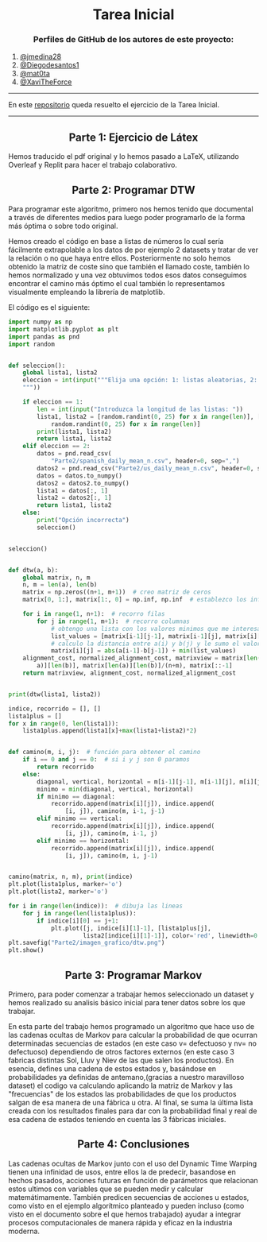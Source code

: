 <h1 align="center">Tarea Inicial</h1>

<h3 align="center">Perfiles de GitHub de los autores de este proyecto:</h3>

1. [@jmedina28](https://github.com/jmedina28)
2. [@Diegodesantos1](https://github.com/Diegodesantos1)
3. [@mat0ta](https://github.com/mat0ta)
4. [@XaviTheForce](https://github.com/Xavitheforce)

---
En este [repositorio](https://github.com/Diegodesantos1/Paper-Markov) queda resuelto el ejercicio de la Tarea Inicial.
***

<h2 align="center">Parte 1: Ejercicio de Látex</h2>

Hemos traducido el pdf original y lo hemos pasado a LaTeX, utilizando Overleaf y Replit para hacer el trabajo colaborativo.

<h2 align="center"> Parte 2: Programar DTW</h2>

Para programar este algoritmo, primero nos hemos tenido que documental a través de diferentes medios para luego poder programarlo de la forma más óptima o sobre todo original.

Hemos creado el código en base a listas de números lo cual sería fácilmente extrapolable a los datos de por ejemplo 2 datasets y tratar de ver la relación o no que haya entre ellos. Posteriormente no solo hemos obtenido la matriz de coste sino que también el llamado coste, también lo hemos normalizado y una vez obtuvimos todos esos datos conseguimos encontrar el camino más óptimo el cual también lo representamos visualmente empleando la librería de matplotlib.

El código es el siguiente:

```python
import numpy as np
import matplotlib.pyplot as plt
import pandas as pnd
import random


def seleccion():
    global lista1, lista2
    eleccion = int(input("""Elija una opción: 1: listas aleatorias, 2: csv temperaturas
    """))

    if eleccion == 1:
        len = int(input("Introduzca la longitud de las listas: "))
        lista1, lista2 = [random.randint(0, 25) for x in range(len)], [
            random.randint(0, 25) for x in range(len)]
        print(lista1, lista2)
        return lista1, lista2
    elif eleccion == 2:
        datos = pnd.read_csv(
            "Parte2/spanish_daily_mean_n.csv", header=0, sep=",")
        datos2 = pnd.read_csv("Parte2/us_daily_mean_n.csv", header=0, sep=",")
        datos = datos.to_numpy()
        datos2 = datos2.to_numpy()
        lista1 = datos[:, 1]
        lista2 = datos2[:, 1]
        return lista1, lista2
    else:
        print("Opción incorrecta")
        seleccion()


seleccion()


def dtw(a, b):
    global matrix, n, m
    n, m = len(a), len(b)
    matrix = np.zeros((n+1, m+1))  # creo matriz de ceros
    matrix[0, 1:], matrix[1:, 0] = np.inf, np.inf  # establezco los infinitos

    for i in range(1, n+1):  # recorro filas
        for j in range(1, m+1):  # recorro columnas
            # obtengo una lista con los valores minimos que me interesan
            list_values = [matrix[i-1][j-1], matrix[i-1][j], matrix[i][j-1]]
            # calculo la distancia entre a(i) y b(j) y le sumo el valor minimo de la lista
            matrix[i][j] = abs(a[i-1]-b[j-1]) + min(list_values)
    alignment_cost, normalized_alignment_cost, matrixview = matrix[len(
        a)][len(b)], matrix[len(a)][len(b)]/(n+m), matrix[::-1]
    return matrixview, alignment_cost, normalized_alignment_cost


print(dtw(lista1, lista2))

indice, recorrido = [], []
lista1plus = []
for x in range(0, len(lista1)):
    lista1plus.append(lista1[x]+max(lista1+lista2)*2)


def camino(m, i, j):  # función para obtener el camino
    if i == 0 and j == 0:  # si i y j son 0 paramos
        return recorrido
    else:
        diagonal, vertical, horizontal = m[i-1][j-1], m[i-1][j], m[i][j-1]
        minimo = min(diagonal, vertical, horizontal)
        if minimo == diagonal:
            recorrido.append(matrix[i][j]), indice.append(
                [i, j]), camino(m, i-1, j-1)
        elif minimo == vertical:
            recorrido.append(matrix[i][j]), indice.append(
                [i, j]), camino(m, i-1, j)
        elif minimo == horizontal:
            recorrido.append(matrix[i][j]), indice.append(
                [i, j]), camino(m, i, j-1)


camino(matrix, n, m), print(indice)
plt.plot(lista1plus, marker='o')
plt.plot(lista2, marker='o')

for i in range(len(indice)):  # dibuja las lineas
    for j in range(len(lista1plus)):
        if indice[i][0] == j+1:
            plt.plot([j, indice[i][1]-1], [lista1plus[j],
                     lista2[indice[i][1]-1]], color='red', linewidth=0.5)
plt.savefig("Parte2/imagen_grafico/dtw.png")
plt.show()
```

<h2 align="center"> Parte 3: Programar Markov</h2>

Primero, para poder comenzar a trabajar hemos seleccionado un dataset y hemos realizado su analisis básico inicial para tener datos sobre los que trabajar.

En esta parte del trabajo hemos programado un algoritmo que hace uso de las cadenas ocultas de Markov para calcular la probabilidad de que ocurran determinadas secuencias de estados (en este caso v= defectuoso y nv= no defectuoso) dependiendo de otros factores externos (en este caso 3 fabricas distintas Sol, Lluv y Niev de las que salen los productos).
En esencia, defines una cadena de estos estados y, basándose en probabilidades ya definidas de antemano,(gracias a nuestro maravilloso dataset) el codigo va calculando aplicando la matriz de Markov y las "frecuencias" de los estados las probabilidades de que los productos salgan de esa manera de una fábrica u otra. Al final, se suma la última lista creada con los resultados finales para dar con la probabilidad final y real de esa cadena de estados teniendo en cuenta las 3 fábricas iniciales.

<h2 align="center"> Parte 4: Conclusiones</h2>

Las cadenas ocultas de Markov junto con el uso del Dynamic Time Warping tienen una infinidad de usos, entre ellos la de predecir, basandose en hechos pasados, acciones futuras en función de parámetros que relacionan estos ultimos con variables que se pueden medir y calcular matemátimamente. También predicen secuencias de acciones u estados, como visto en el ejemplo algorítmico planteado y pueden incluso (como visto en el documento sobre el que hemos trabajado) ayudar a integrar procesos computacionales de manera rápida y eficaz en la industria moderna.
